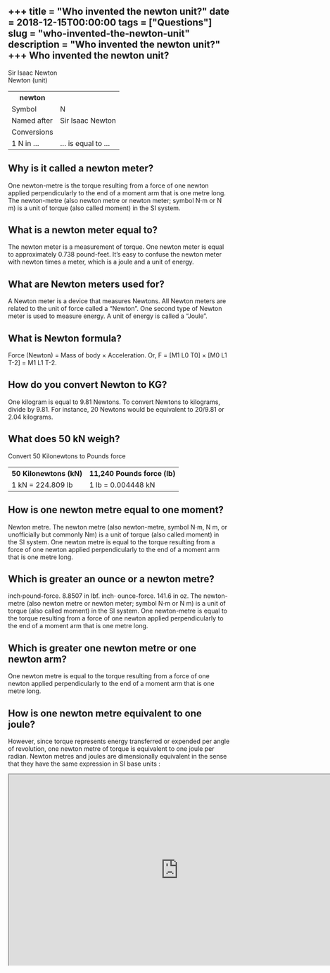 +++
title = "Who invented the newton unit?"
date = 2018-12-15T00:00:00
tags = ["Questions"]
slug = "who-invented-the-newton-unit"
description = "Who invented the newton unit?"
+++
Who invented the newton unit?
-----------------------------

Sir Isaac Newton  
Newton (unit)

<table><tr><th>newton</th></tr><tr><td>Symbol</td><td>N</td></tr><tr><td>Named after</td><td>Sir Isaac Newton</td></tr><tr><td>Conversions</td></tr><tr><td>1 N in …</td><td>… is equal to …</td></tr></table>

Why is it called a newton meter?
--------------------------------

One newton-metre is the torque resulting from a force of one newton applied perpendicularly to the end of a moment arm that is one metre long. The newton-metre (also newton metre or newton meter; symbol N⋅m or N m) is a unit of torque (also called moment) in the SI system.

What is a newton meter equal to?
--------------------------------

The newton meter is a measurement of torque. One newton meter is equal to approximately 0.738 pound-feet. It’s easy to confuse the newton meter with newton times a meter, which is a joule and a unit of energy.

What are Newton meters used for?
--------------------------------

A Newton meter is a device that measures Newtons. All Newton meters are related to the unit of force called a “Newton”. One second type of Newton meter is used to measure energy. A unit of energy is called a “Joule”.

What is Newton formula?
-----------------------

Force (Newton) = Mass of body × Acceleration. Or, F = \[M1 L0 T0\] × \[M0 L1 T-2\] = M1 L1 T-2.

How do you convert Newton to KG?
--------------------------------

One kilogram is equal to 9.81 Newtons. To convert Newtons to kilograms, divide by 9.81. For instance, 20 Newtons would be equivalent to 20/9.81 or 2.04 kilograms.

What does 50 kN weigh?
----------------------

Convert 50 Kilonewtons to Pounds force

<table><tr><th>50 Kilonewtons (kN)</th><th>11,240 Pounds force (lb)</th></tr><tr><td>1 kN = 224.809 lb</td><td>1 lb = 0.004448 kN</td></tr></table>

How is one newton metre equal to one moment?
--------------------------------------------

Newton metre. The newton metre (also newton-metre, symbol N⋅m, N m, or unofficially but commonly Nm) is a unit of torque (also called moment) in the SI system. One newton metre is equal to the torque resulting from a force of one newton applied perpendicularly to the end of a moment arm that is one metre long.

Which is greater an ounce or a newton metre?
--------------------------------------------

inch⋅pound-force. 8.8507 in lbf. inch⋅ ounce-force. 141.6 in oz. The newton-metre (also newton metre or newton meter; symbol N⋅m or N m) is a unit of torque (also called moment) in the SI system. One newton-metre is equal to the torque resulting from a force of one newton applied perpendicularly to the end of a moment arm that is one metre long.

Which is greater one newton metre or one newton arm?
----------------------------------------------------

One newton metre is equal to the torque resulting from a force of one newton applied perpendicularly to the end of a moment arm that is one metre long.

How is one newton metre equivalent to one joule?
------------------------------------------------

However, since torque represents energy transferred or expended per angle of revolution, one newton metre of torque is equivalent to one joule per radian. Newton metres and joules are dimensionally equivalent in the sense that they have the same expression in SI base units :

<iframe allow="accelerometer; autoplay; clipboard-write; encrypted-media; gyroscope; picture-in-picture" allowfullscreen="" class="__youtube_prefs__  epyt-is-override  no-lazyload" data-no-lazy="1" data-origheight="433" data-origwidth="770" data-skipgform_ajax_framebjll="" height="433" id="_ytid_26334" loading="lazy" src="https://www.youtube.com/embed/h48BWDeBLno?enablejsapi=1&autoplay=0&cc_load_policy=0&cc_lang_pref=&iv_load_policy=1&loop=0&modestbranding=0&rel=1&fs=1&playsinline=0&autohide=2&theme=dark&color=red&controls=1&" title="YouTube player" width="770"></iframe>